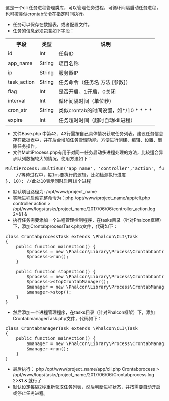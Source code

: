 这是一个cli 任务进程管理类库，可以管理任务进程，可循环间隔启动任务进程，也可按类似crontab命令在指定时间执行。
* 任务可以保存在数据表，或者配置文件。
* 任务的信息必须包含如下字段：
<table>
<tr><th>字段</th><th>类型</th><th>说明</th> </tr>
<tr><td>id</td><td>Int</td><td>任务ID</td> </tr>
<tr><td>app_name</td><td>String</td><td>项目名称</td> </tr>
<tr><td>ip</td><td>String</td><td>服务器IP</td> </tr>
<tr><td>task_action</td><td>String</td><td>任务命令（任务名 方法 [参数]）</td> </tr>
<tr><td>flag</td><td>Int</td><td>是否开启，1开启，0关闭</td> </tr>
<tr><td>interval</td><td>Int</td><td>循环间隔时间（单位秒）</td> </tr>
<tr><td>cron_str</td><td>String</td><td>类似crontab的时间设置，如*/10 * * * *</td> </tr>
<tr><td>expire</td><td>Int</td><td>任务超时时间（超时自动kill进程）</td> </tr>
</table>

* 文件Base.php 中第42、43行需按自己具体情况获取任务列表。建议任务信息存在数据表中，并在后台增加任务管理功能，方便进行创建、编辑、设置、删除任务操作。
* 文件MultiProcess.php有用于对同一任务启动多进程处理的方法，比较适合异步队列数据较大的情况。使用方法如下：
<pre>
MultiProcess::multiRun('app_name', 'controller','action', function(&$MP) {
    //等待过程中，每1ms要执行的逻辑，比如检测执行进度
}, 10); //此处10表示同时启用10个进程
</pre>
* 默认项目路径为: /opt/www/project_name
* 实际进程启动完整命令为：php /opt/www/project_name/app/cli.php controller action > /opt/www/logs/tasks/project_name/2017/06/06/controller_action.log 2>&1 &
* 执行任务需要添加一个进程管理控制程序，在tasks目录（针对Phalcon框架）下，添加CrontabprocessTask.php文件，代码如下：
<pre>
class CrontabprocessTask extends \Phalcon\CLI\Task
{
    public function mainAction() {
        $process = new \Phalcon\Library\Process\CrontabControl();
        $process->run();
    }

    public function stopAction() {
        $process = new \Phalcon\Library\Process\CrontabControl();
        $process->stopCrontabManager();
        $manager = new \Phalcon\Library\Process\CrontabManager();
        $manager->stop();
    }
}
</pre>
* 然后添加一个进程管理程序，在tasks目录（针对Phalcon框架）下，添加CrontabmanagerTask.php文件，代码如下：
<pre>
class CrontabmanagerTask extends \Phalcon\CLI\Task
{
    public function mainAction() {
        $manager = new \Phalcon\Library\Process\CrontabManager();
        $manager->run();
    }
}
</pre>
* 最后执行： php /opt/www/project_name/app/cli.php Crontabprocess > /opt/www/logs/tasks/project_name/2017/06/06/Crontabprocess.log 2>&1 & 就行了
* 默认设定每隔2秒重新获取任务列表，然后判断进程状态，并按需要自动开启或停止任务进程。
